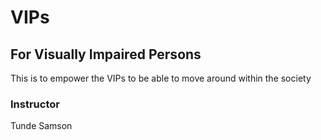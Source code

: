 # VIPs

## For Visually Impaired Persons

This is to empower the VIPs to be able to move around within the society

### Instructor
Tunde Samson
